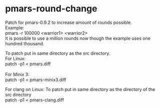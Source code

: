 # pmars-round-change <br />
Patch for pmars-0.9.2 to increase amount of rounds possible. <br />
Example: <br />
pmars -r 100000 &lt;warrior1&gt; &lt;warrior2&gt; <br />
It is possible to use a million rounds now though the example uses one hundred thousand. <br />

To patch put in same directory as the src directory. <br />
For Linux: <br />
patch -p1 < pmars.diff <br />
<br />
For Minix 3: <br />
patch -p1 < pmars-minix3.diff <br />

For clang on Linux:
To patch put in same directory as the directory of the src directory <br />
patch -p1 < pmars-clang.diff

